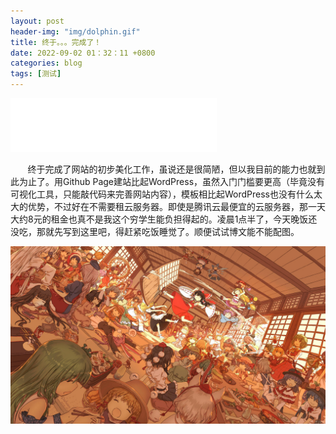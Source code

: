 ```yaml
---
layout: post
header-img: "img/dolphin.gif" 
title: 终于。。。完成了！
date: 2022-09-02 01：32：11 +0800
categories: blog
tags: [测试]
---
```


<iframe frameborder="no" border="0" marginwidth="0" marginheight="0" width=330 height=86 src="//music.163.com/outchain/player?type=2&id=730849&auto=1&height=66"></iframe>

&nbsp;&nbsp;&nbsp;&nbsp;&nbsp;&nbsp;
    终于完成了网站的初步美化工作，虽说还是很简陋，但以我目前的能力也就到此为止了。用Github Page建站比起WordPress，虽然入门门槛要更高（毕竟没有可视化工具，只能敲代码来完善网站内容），模板相比起WordPress也没有什么太大的优势，不过好在不需要租云服务器。即使是腾讯云最便宜的云服务器，那一天大约8元的租金也真不是我这个穷学生能负担得起的。凌晨1点半了，今天晚饭还没吃，那就先写到这里吧，得赶紧吃饭睡觉了。顺便试试博文能不能配图。

<a href='https://github.com/zik000001/zik.github.io/blob/master/img/Gensokyo.jpg' target='_blank'><img src='https://github.com/zik000001/zik.github.io/blob/master/img/Gensokyo.jpg?raw=true' border='0' alt='vI6nO0'/></a>
